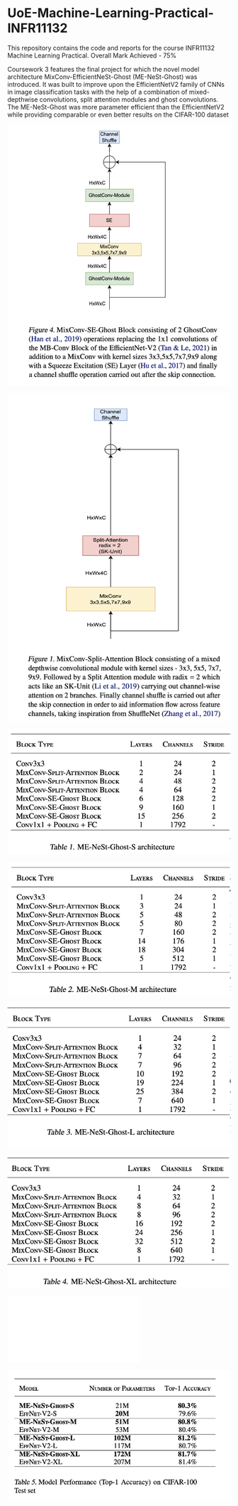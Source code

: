 # UoE-Machine-Learning-Practical-INFR11132
This repository contains the code and reports for the course INFR11132 Machine Learning Practical. Overall Mark Achieved - 75%

Coursework 3 features the final project for which the novel model architecture MixConv-EfficientNeSt-Ghost (ME-NeSt-Ghost) was introduced. It was built to improve upon the EfficientNetV2 family of CNNs in image classification tasks with the help of a combination of mixed-depthwise convolutions, split attention modules and ghost convolutions. The ME-NeSt-Ghost was more parameter efficient than the EfficientNetV2 while providing comparable or even better results on the CIFAR-100 dataset

![The novel MixConv-Squeeze-Excitation-Ghost Block](mixconv-se-ghost.png)

![The novel MixConv-Split-Attention Block](mixconv-splatt.png)

![Details of the ME-NeSt-Ghost-S model architecture](me-nest-ghost-s.png)

![Details of the ME-NeSt-Ghost-M model architecture](me-nest-ghost-m.png)

![Details of the ME-NeSt-Ghost-L model architecture](me-nest-ghost-l.png)

![Details of the ME-NeSt-Ghost-XL model architecture](me-nest-ghost-xl.png)

![Graph comparing the ME-NeSt-Ghost model architectures with the EfficientNetV2 model architectures on the CIFAR 100 dataset](acc-vs-parameters.pdf)

![Table comparing the ME-NeSt-Ghost model architectures with the EfficientNetV2 model architectures on the CIFAR 100 dataset](model-performance.png)